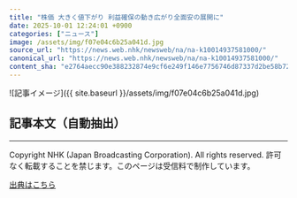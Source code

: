 ```yaml
---
title: "株価 大きく値下がり 利益確保の動き広がり全面安の展開に"
date: 2025-10-01 12:24:01 +0900
categories: ["ニュース"]
image: /assets/img/f07e04c6b25a041d.jpg
source_url: "https://news.web.nhk/newsweb/na/na-k10014937581000/"
canonical_url: "https://news.web.nhk/newsweb/na/na-k10014937581000/"
content_sha: "e2764aecc90e388232874e9cf6e249f146e7756746d87337d2be58b721fd9147"
---
```


![記事イメージ]({{ site.baseurl }}/assets/img/f07e04c6b25a041d.jpg)

## 記事本文（自動抽出）
<div><div class="_13tndsj2"><nav aria-label="フッターサイトナビゲーション" class="_13tndsj4"></nav><hr class="esl7kn2s esl7kn1l esl7kn1n _14xli2ae"><p class="esl7kn2s esl7kn1m esl7kn1o _1yvk0f68 _1lugom81">Copyright NHK (Japan Broadcasting Corporation). All rights reserved. 許可なく転載することを禁じます。このページは受信料で制作しています。</p></div></div>

[出典はこちら](https://news.web.nhk/newsweb/na/na-k10014937581000/)
